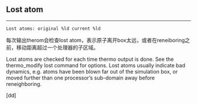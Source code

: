 ## Lost atom
---
    Lost atoms: original %ld current %ld

每次输出therom会检查lost atom，表示原子离开box太远，或者在reneiboring之前，移动距离超过一个处理器的子区域。

Lost atoms are checked for each time thermo output is done. See the thermo_modify lost command for options. Lost atoms usually indicate bad dynamics, e.g. atoms have been blown far out of the simulation box, or moved further than one processor’s sub-domain away before reneighboring.

\[dd\]
